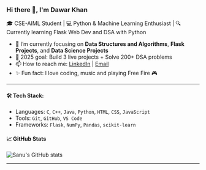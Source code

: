### Hi there 👋, I'm Dawar Khan

🎓 CSE-AIML Student | 💻 Python & Machine Learning Enthusiast | 🔍 Currently learning Flask Web Dev and DSA with Python

- 🌱 I’m currently focusing on **Data Structures and Algorithms**, **Flask Projects**, and **Data Science Projects**
- 🔭 2025 goal: Build 3 live projects + Solve 200+ DSA problems
- 📫 How to reach me: [LinkedIn](https://linkedin.com/in/your-profile) | [Email](dawarkhan043@email.com)
- ✨ Fun fact: I love coding, music and playing Free Fire 🎮

---

#### 🛠️ Tech Stack:
- Languages: `C`, `C++`, `Java`, `Python`, `HTML`, `CSS`, `JavaScript`
- Tools: `Git`, `GitHub`, `VS Code`
- Frameworks: `Flask`, `NumPy`, `Pandas`, `scikit-learn`

#### 📈 GitHub Stats
![Sanu's GitHub stats](https://github-readme-stats.vercel.app/api?username=sanu-ai&show_icons=true&theme=radical)

---


